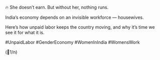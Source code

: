 🔥 She doesn’t earn. But without her, nothing runs.

India’s economy depends on an invisible workforce — housewives.

Here’s how unpaid labor keeps the country moving, and why it’s time we see it for what it is.

#UnpaidLabor #GenderEconomy #WomenInIndia  #WomensWork

(🧵1/n)